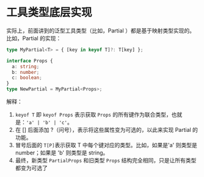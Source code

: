 # 工具类型底层实现

实际上，前面讲到的泛型工具类型（比如，Partial ）都是基于映射类型实现的。
比如，Partial 的实现：

```ts
type MyPartial<T> = { [key in keyof T]?: T[key] };

interface Props {
  a: string;
  b: number;
  c: boolean;
}
type NewPartial = MyPartial<Props>;
```

解释：

1. `keyof T` 即 `keyof Props` 表示获取 `Props` 的所有键作为联合类型，也就是：`'a' | 'b' | 'c'`。
2. 在 [] 后面添加 ?（问号），表示将这些属性变为可选的，以此来实现 Partial 的功能。
3. 冒号后面的 `T[P]`表示获取 T 中每个键对应的类型。比如，如果是'a' 则类型是 number；如果是 'b' 则类型是 string。
4. 最终，新类型 `PartialProps` 和旧类型 `Props` 结构完全相同，只是让所有类型都变为可选了
